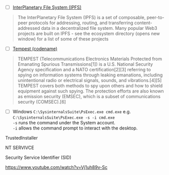 - [ ] [InterPlanetary File System (IPFS)](https://docs.ipfs.tech/concepts/ipfs-solves/#local-first-software)
> The InterPlanetary File System (IPFS) is a set of composable, peer-to-peer protocols for addressing, routing, and transferring content-addressed data in a decentralized file system. Many popular Web3 projects are built on IPFS - see the ecosystem directory (opens new window) for a list of some of these projects


- [ ] [Tempest (codename)](https://en.m.wikipedia.org/wiki/Tempest_(codename))
> TEMPEST (Telecommunications Electronics Materials Protected from Emanating Spurious Transmissions[1]) is a U.S. National Security Agency specification and a NATO certification[2][3] referring to spying on information systems through leaking emanations, including unintentional radio or electrical signals, sounds, and vibrations.[4][5] TEMPEST covers both methods to spy upon others and how to shield equipment against such spying. The protection efforts are also known as emission security (EMSEC), which is a subset of communications security (COMSEC).[6]

- [ ] Windows `C:\SysinternalsSuite\PsExec.exe cmd.exe`
e.g.
`C:\SysinternalsSuite\PsExec.exe -s -i cmd.exe` \
`-s` runs the command under the System account. \
`-i` allows the command prompt to interact with the desktop.

TrustedInstaller

NT SERVIVCE 

Security Service Identifier (SID)

https://www.youtube.com/watch?v=Vj1uh89v-Sc

